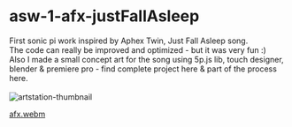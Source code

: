 # asw-1-afx-justFallAsleep
First sonic pi work inspired by Aphex Twin, Just Fall Asleep song. <br />
The code can really be improved and optimized - but it was very fun :)<br />
Also I made a small concept art for the song using 5p.js lib, touch designer, blender & premiere pro - find complete project here & part of the process here.
<br /><br />
![artstation-thumbnail](https://user-images.githubusercontent.com/105500912/199106567-5a501631-e7db-4de4-8f52-dd941712d0f7.jpg)


[afx.webm](https://user-images.githubusercontent.com/105500912/199107724-5976dc51-cb6f-4e9b-b8f0-b74daec69d15.webm)

